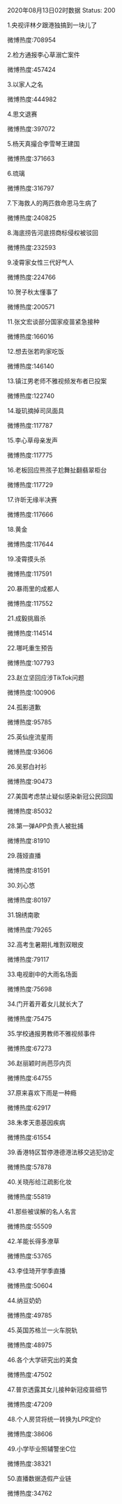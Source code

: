 2020年08月13日02时数据
Status: 200

1.央视评林夕跟港独搞到一块儿了

微博热度:708954

2.检方通报李心草溺亡案件

微博热度:457424

3.以家人之名

微博热度:444982

4.思文退赛

微博热度:397072

5.杨天真撮合李雪琴王建国

微博热度:371663

6.琉璃

微博热度:316797

7.下海救人的两匹救命恩马生病了

微博热度:240825

8.海底捞告河底捞商标侵权被驳回

微博热度:232593

9.凌霄家女性三代好气人

微博热度:224766

10.贺子秋太懂事了

微博热度:200571

11.张文宏谈部分国家疫苗紧急接种

微博热度:166016

12.想去张若昀家吃饭

微博热度:146140

13.镇江男老师不雅视频发布者已投案

微博热度:122740

14.璇玑摘掉司凤面具

微博热度:117787

15.李心草母亲发声

微博热度:117775

16.老板回应熊孩子尬舞扯翻翡翠柜台

微博热度:117729

17.许昕无缘半决赛

微博热度:117666

18.黄金

微博热度:117644

19.凌霄摸头杀

微博热度:117591

20.暴雨里的成都人

微博热度:117552

21.成毅挑眉杀

微博热度:114514

22.哪吒重生预告

微博热度:107793

23.赵立坚回应涉TikTok问题

微博热度:100906

24.孤影道歉

微博热度:95785

25.英仙座流星雨

微博热度:93606

26.吴邪白衬衫

微博热度:90473

27.美国考虑禁止疑似感染新冠公民回国

微博热度:85032

28.第一弹APP负责人被批捕

微博热度:81910

29.薇娅直播

微博热度:81591

30.刘心悠

微博热度:80197

31.锦绣南歌

微博热度:79265

32.高考生暑期扎堆割双眼皮

微博热度:79117

33.电视剧中的大雨名场面

微博热度:75698

34.门开着开着女儿就长大了

微博热度:75475

35.学校通报男教师不雅视频事件

微博热度:67273

36.赵丽颖时尚芭莎内页

微博热度:64755

37.原来喜欢下雨是一种瘾

微博热度:62917

38.朱孝天患基因疾病

微博热度:61554

39.香港特区暂停港德港法移交逃犯协定

微博热度:57878

40.关晓彤给江疏影化妆

微博热度:55819

41.那些被误解的名人名言

微博热度:55509

42.羊能长得多潦草

微博热度:53765

43.李佳琦开学季直播

微博热度:50604

44.纳豆奶奶

微博热度:49785

45.英国苏格兰一火车脱轨

微博热度:48975

46.各个大学研究出的美食

微博热度:47502

47.普京透露其女儿接种新冠疫苗细节

微博热度:47209

48.个人房贷将统一转换为LPR定价

微博热度:38606

49.小学毕业照辅警坐C位

微博热度:38321

50.直播数据造假产业链

微博热度:34762

